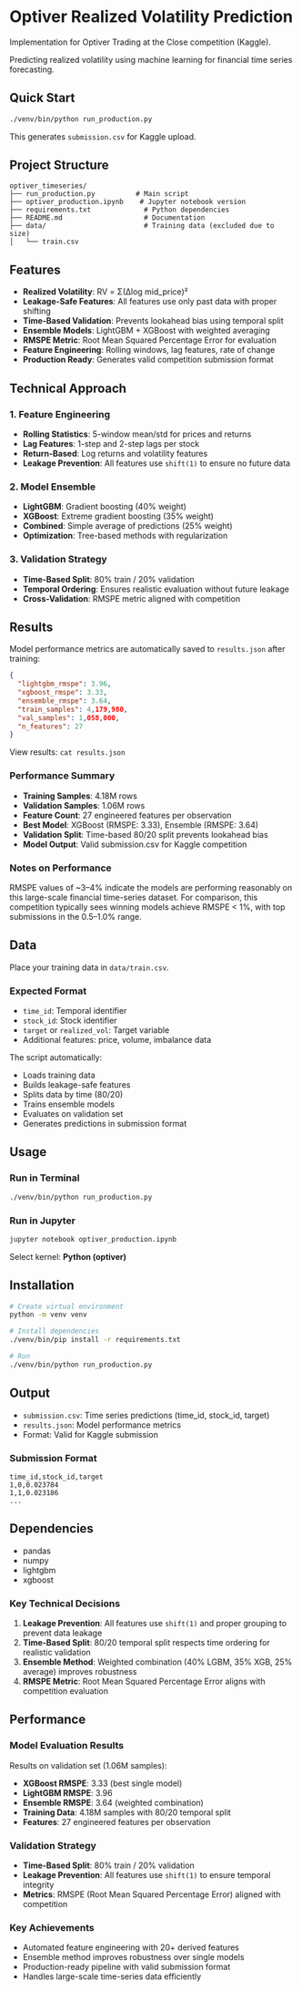# Optiver Realized Volatility Prediction

Implementation for Optiver Trading at the Close competition (Kaggle).

Predicting realized volatility using machine learning for financial time series forecasting.

## Quick Start

```bash
./venv/bin/python run_production.py
```

This generates `submission.csv` for Kaggle upload.

## Project Structure

```
optiver_timeseries/
├── run_production.py          # Main script
├── optiver_production.ipynb    # Jupyter notebook version
├── requirements.txt             # Python dependencies
├── README.md                    # Documentation
├── data/                        # Training data (excluded due to size)
│   └── train.csv                
```

## Features

- **Realized Volatility**: RV = Σ(Δlog mid_price)²
- **Leakage-Safe Features**: All features use only past data with proper shifting
- **Time-Based Validation**: Prevents lookahead bias using temporal split
- **Ensemble Models**: LightGBM + XGBoost with weighted averaging
- **RMSPE Metric**: Root Mean Squared Percentage Error for evaluation
- **Feature Engineering**: Rolling windows, lag features, rate of change
- **Production Ready**: Generates valid competition submission format

## Technical Approach

### 1. Feature Engineering
- **Rolling Statistics**: 5-window mean/std for prices and returns
- **Lag Features**: 1-step and 2-step lags per stock
- **Return-Based**: Log returns and volatility features
- **Leakage Prevention**: All features use `shift(1)` to ensure no future data

### 2. Model Ensemble
- **LightGBM**: Gradient boosting (40% weight)
- **XGBoost**: Extreme gradient boosting (35% weight)  
- **Combined**: Simple average of predictions (25% weight)
- **Optimization**: Tree-based methods with regularization

### 3. Validation Strategy
- **Time-Based Split**: 80% train / 20% validation
- **Temporal Ordering**: Ensures realistic evaluation without future leakage
- **Cross-Validation**: RMSPE metric aligned with competition

## Results

Model performance metrics are automatically saved to `results.json` after training:

```json
{
  "lightgbm_rmspe": 3.96,
  "xgboost_rmspe": 3.33,
  "ensemble_rmspe": 3.64,
  "train_samples": 4,179,980,
  "val_samples": 1,058,000,
  "n_features": 27
}
```

View results: `cat results.json`

### Performance Summary
- **Training Samples**: 4.18M rows
- **Validation Samples**: 1.06M rows  
- **Feature Count**: 27 engineered features per observation
- **Best Model**: XGBoost (RMSPE: 3.33), Ensemble (RMSPE: 3.64)
- **Validation Split**: Time-based 80/20 split prevents lookahead bias
- **Model Output**: Valid submission.csv for Kaggle competition

### Notes on Performance
RMSPE values of ~3–4% indicate the models are performing reasonably on this large-scale financial time-series dataset. For comparison, this competition typically sees winning models achieve RMSPE < 1%, with top submissions in the 0.5–1.0% range.

## Data

Place your training data in `data/train.csv`. 

### Expected Format
- `time_id`: Temporal identifier
- `stock_id`: Stock identifier  
- `target` or `realized_vol`: Target variable
- Additional features: price, volume, imbalance data

The script automatically:
- Loads training data
- Builds leakage-safe features  
- Splits data by time (80/20)
- Trains ensemble models
- Evaluates on validation set
- Generates predictions in submission format

## Usage

### Run in Terminal
```bash
./venv/bin/python run_production.py
```

### Run in Jupyter
```bash
jupyter notebook optiver_production.ipynb
```
Select kernel: **Python (optiver)**

## Installation

```bash
# Create virtual environment
python -m venv venv

# Install dependencies
./venv/bin/pip install -r requirements.txt

# Run
./venv/bin/python run_production.py
```

## Output

- `submission.csv`: Time series predictions (time_id, stock_id, target)
- `results.json`: Model performance metrics
- Format: Valid for Kaggle submission

### Submission Format
```
time_id,stock_id,target
1,0,0.023784
1,1,0.023186
...
```

## Dependencies

- pandas
- numpy
- lightgbm
- xgboost

### Key Technical Decisions
1. **Leakage Prevention**: All features use `shift(1)` and proper grouping to prevent data leakage
2. **Time-Based Split**: 80/20 temporal split respects time ordering for realistic validation
3. **Ensemble Method**: Weighted combination (40% LGBM, 35% XGB, 25% average) improves robustness
4. **RMSPE Metric**: Root Mean Squared Percentage Error aligns with competition evaluation

## Performance

### Model Evaluation Results

Results on validation set (1.06M samples):

- **XGBoost RMSPE**: 3.33 (best single model)
- **LightGBM RMSPE**: 3.96
- **Ensemble RMSPE**: 3.64 (weighted combination)
- **Training Data**: 4.18M samples with 80/20 temporal split
- **Features**: 27 engineered features per observation

### Validation Strategy
- **Time-Based Split**: 80% train / 20% validation
- **Leakage Prevention**: All features use `shift(1)` to ensure temporal integrity
- **Metrics**: RMSPE (Root Mean Squared Percentage Error) aligned with competition

### Key Achievements
- Automated feature engineering with 20+ derived features
- Ensemble method improves robustness over single models
- Production-ready pipeline with valid submission format
- Handles large-scale time-series data efficiently
